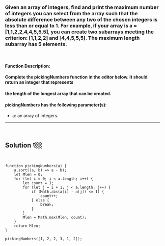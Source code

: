 ### Given an array of integers, find and print the maximum number of integers you can select from the array such that the absolute difference between any two of the chosen integers is less than or equal to 1. For example, if your array is a = [1,1,2,2,4,4,5,5,5], you can create two subarrays meeting the criterion: [1,1,2,2] and [4,4,5,5,5]. The maximum length subarray has 5 elements.

<br>

#### **Function Description:**

#### Complete the pickingNumbers function in the editor below. It should return an integer that represents

#### the length of the longest array that can be created.

#### **pickingNumbers has the following parameter(s):**

- a: an array of integers.
  <br>

---

 <br>

## Solution 👇🏼

 <br>

```
function pickingNumbers(a) {
    a.sort((a, b) => a - b);
    let Mlen = 0;
    for (let i = 0; i < a.length; i++) {
        let count = 1;
        for (let j = i + 1; j < a.length; j++) {
            if (Math.abs(a[i] - a[j]) <= 1) {
                count++;
            } else {
                break;
            }
        }
        Mlen = Math.max(Mlen, count);
    }
    return Mlen;
}

pickingNumbers([1, 2, 2, 3, 1, 2]);
```
